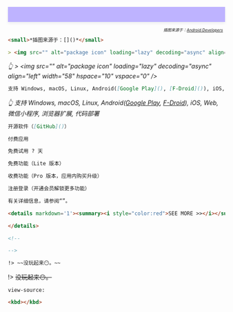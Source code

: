 <div style="position: relative;min-height: 35px;background: rgb(190 179 255) url(../_media/../_media/glossary-hero.png) top/cover no-repeat;box-shadow: rgba(140, 149, 159, 0.15) 0px 3px 6px 0px;margin-bottom: 35px;">
<i style="position: absolute;right: 0;bottom: -25px;font-size: xx-small;">

插图来源于：[Android Developers](https://developer.android.google.cn/design/ui/mobile/guides/foundations/glossary?hl=zh-cn)&nbsp;&nbsp;</i></div>

```md
<small>*插图来源于：[]()*</small>
```

```md
> <img src="" alt="package icon" loading="lazy" decoding="async" align="left" width="58" hspace="10" vspace="0" />
```
*👆 > \<img src="" alt="package icon" loading="lazy" decoding="async" align="left" width="58" hspace="10" vspace="0" />*

```md
支持 Windows, macOS, Linux, Android([Google Play](), [F-Droid]()), iOS, Web, 微信小程序, 浏览器扩展, 代码部署
```
*👆 支持 Windows, macOS, Linux, Android([Google Play](), [F-Droid]()), iOS, Web, 微信小程序, 浏览器扩展, 代码部署*

```md
开源软件（[GitHub]()）
```

```md
付费应用
```

```md
免费试用 ? 天
```

```md
免费功能（Lite 版本）
```

```md
收费功能（Pro 版本，应用内购买升级）
```

```md
注册登录（开通会员解锁更多功能）
```

```md
有关详细信息，请参阅“”。
```

```html
<details markdown='1'><summary><i style="color:red">SEE MORE >></i></summary>

</details>
```

```html
<!--

-->
```

```md
!> ~~没玩起来😶。~~
```
!> ~~没玩起来😶。~~

```uri
view-source:
```

```html
<kbd></kbd>
```
